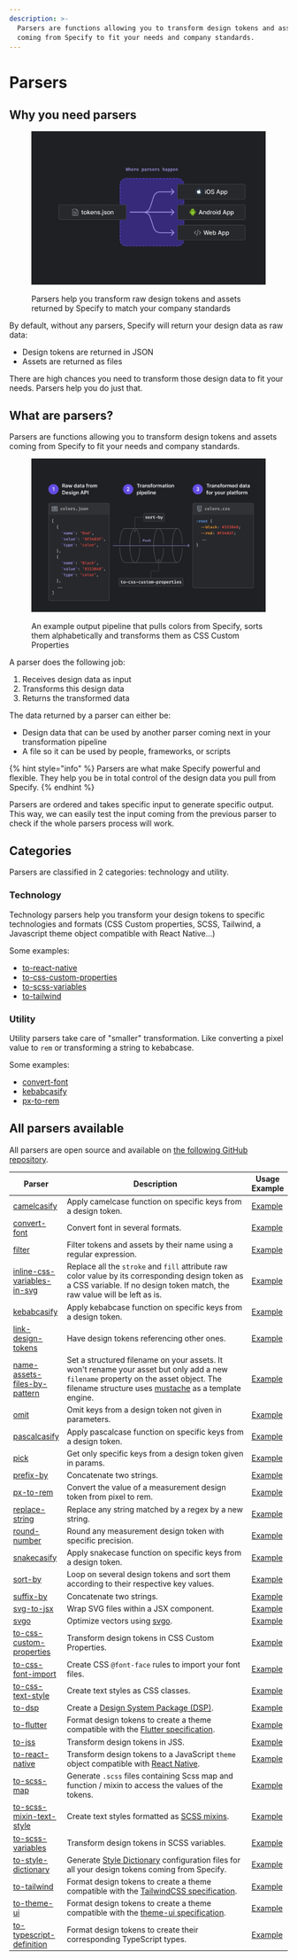 ```yaml
---
description: >-
  Parsers are functions allowing you to transform design tokens and assets
  coming from Specify to fit your needs and company standards.
---
```


# Parsers

## Why you need parsers

<figure><img src="../front/documentation/.gitbook/assets/where-parsers-happen-dark.jpg" alt=""><figcaption><p>Parsers help you transform raw design tokens and assets returned by Specify to match your company standards</p></figcaption></figure>

By default, without any parsers, Specify will return your design data as raw data:

* Design tokens are returned in JSON
* Assets are returned as files

There are high chances you need to transform those design data to fit your needs. Parsers help you do just that.

## What are parsers?

Parsers are functions allowing you to transform design tokens and assets coming from Specify to fit your needs and company standards.

<figure><img src="../front/documentation/.gitbook/assets/how-parsers-work.jpg" alt=""><figcaption><p>An example output pipeline that pulls colors from Specify, sorts them alphabetically and transforms them as CSS Custom Properties</p></figcaption></figure>

A parser does the following job:

1. Receives design data as input
2. Transforms this design data
3. Returns the transformed data

The data returned by a parser can either be:

* Design data that can be used by another parser coming next in your transformation pipeline
* A file so it can be used by people, frameworks, or scripts

{% hint style="info" %}
Parsers are what make Specify powerful and flexible. They help you be in total control of the design data you pull from Specify.
{% endhint %}

Parsers are ordered and takes specific input to generate specific output. This way, we can easily test the input coming from the previous parser to check if the whole parsers process will work.

## Categories

Parsers are classified in 2 categories: technology and utility.

### Technology

Technology parsers help you transform your design tokens to specific technologies and formats (CSS Custom properties, SCSS, Tailwind, a Javascript theme object compatible with React Native...)

Some examples:

* [to-react-native](https://github.com/Specifyapp/parsers/tree/master/parsers/to-react-native)
* [to-css-custom-properties](https://github.com/Specifyapp/parsers/tree/master/parsers/to-css-custom-properties)
* [to-scss-variables](https://github.com/Specifyapp/parsers/tree/master/parsers/to-scss-variables)
* [to-tailwind](https://github.com/Specifyapp/parsers/tree/master/parsers/to-tailwind)

### Utility

Utility parsers take care of "smaller" transformation. Like converting a pixel value to `rem` or transforming a string to kebabcase.

Some examples:

* [convert-font](https://github.com/Specifyapp/parsers/tree/master/parsers/convert-font)
* [kebabcasify](https://github.com/Specifyapp/parsers/tree/master/parsers/kebabcasify)
* [px-to-rem](https://github.com/Specifyapp/parsers/tree/master/parsers/px-to-rem)

## All parsers available

All parsers are open source and available on [the following GitHub repository](https://github.com/Specifyapp/parsers).

<table data-full-width="true"><thead><tr><th>Parser</th><th width="660.3333333333334">Description</th><th>Usage Example</th></tr></thead><tbody><tr><td><a href="https://github.com/Specifyapp/parsers/blob/master/parsers/camelcasify">camelcasify</a></td><td>Apply camelcase function on specific keys from a design token.</td><td><a href="https://github.com/Specifyapp/parsers/blob/master/parsers/camelcasify/README.md#usage">Example</a></td></tr><tr><td><a href="https://github.com/Specifyapp/parsers/blob/master/parsers/convert-font">convert-font</a></td><td>Convert font in several formats.</td><td><a href="https://github.com/Specifyapp/parsers/blob/master/parsers/convert-font/README.md#usage">Example</a></td></tr><tr><td><a href="https://github.com/Specifyapp/parsers/blob/master/parsers/filter">filter</a></td><td>Filter tokens and assets by their name using a regular expression.</td><td><a href="https://github.com/Specifyapp/parsers/blob/master/parsers/filter/README.md#usage">Example</a></td></tr><tr><td><a href="https://github.com/Specifyapp/parsers/blob/master/parsers/inline-css-variables-in-svg">inline-css-variables-in-svg</a></td><td>Replace all the <code>stroke</code> and <code>fill</code> attribute raw color value by its corresponding design token as a CSS variable. If no design token match, the raw value will be left as is.</td><td><a href="https://github.com/Specifyapp/parsers/blob/master/parsers/inline-css-variables-in-svg/README.md#usage">Example</a></td></tr><tr><td><a href="https://github.com/Specifyapp/parsers/blob/master/parsers/kebabcasify">kebabcasify</a></td><td>Apply kebabcase function on specific keys from a design token.</td><td><a href="https://github.com/Specifyapp/parsers/blob/master/parsers/kebabcasify/README.md#usage">Example</a></td></tr><tr><td><a href="https://github.com/Specifyapp/parsers/blob/master/parsers/link-design-tokens">link-design-tokens</a></td><td>Have design tokens referencing other ones.</td><td><a href="https://github.com/Specifyapp/parsers/blob/master/parsers/link-design-tokens/README.md#usage">Example</a></td></tr><tr><td><a href="https://github.com/Specifyapp/parsers/blob/master/parsers/name-assets-files-by-pattern">name-assets-files-by-pattern</a></td><td>Set a structured filename on your assets. It won't rename your asset but only add a new <code>filename</code> property on the asset object. The filename structure uses <a href="https://github.com/janl/mustache.js#templates">mustache</a> as a template engine.</td><td><a href="https://github.com/Specifyapp/parsers/blob/master/parsers/name-assets-files-by-pattern/README.md#usage">Example</a></td></tr><tr><td><a href="https://github.com/Specifyapp/parsers/blob/master/parsers/omit">omit</a></td><td>Omit keys from a design token not given in parameters.</td><td><a href="https://github.com/Specifyapp/parsers/blob/master/parsers/omit/README.md#usage">Example</a></td></tr><tr><td><a href="https://github.com/Specifyapp/parsers/blob/master/parsers/pascalcasify">pascalcasify</a></td><td>Apply pascalcase function on specific keys from a design token.</td><td><a href="https://github.com/Specifyapp/parsers/blob/master/parsers/pascalcasify/README.md#usage">Example</a></td></tr><tr><td><a href="https://github.com/Specifyapp/parsers/blob/master/parsers/pick">pick</a></td><td>Get only specific keys from a design token given in params.</td><td><a href="https://github.com/Specifyapp/parsers/blob/master/parsers/pick/README.md#usage">Example</a></td></tr><tr><td><a href="https://github.com/Specifyapp/parsers/blob/master/parsers/prefix-by">prefix-by</a></td><td>Concatenate two strings.</td><td><a href="https://github.com/Specifyapp/parsers/blob/master/parsers/prefix-by/README.md#usage">Example</a></td></tr><tr><td><a href="https://github.com/Specifyapp/parsers/blob/master/parsers/px-to-rem">px-to-rem</a></td><td>Convert the value of a measurement design token from pixel to rem.</td><td><a href="https://github.com/Specifyapp/parsers/blob/master/parsers/px-to-rem/README.md#usage">Example</a></td></tr><tr><td><a href="https://github.com/Specifyapp/parsers/blob/master/parsers/replace-string">replace-string</a></td><td>Replace any string matched by a regex by a new string.</td><td><a href="https://github.com/Specifyapp/parsers/blob/master/parsers/replace-string/README.md#usage">Example</a></td></tr><tr><td><a href="https://github.com/Specifyapp/parsers/blob/master/parsers/round-number">round-number</a></td><td>Round any measurement design token with specific precision.</td><td><a href="https://github.com/Specifyapp/parsers/blob/master/parsers/round-number/README.md#usage">Example</a></td></tr><tr><td><a href="https://github.com/Specifyapp/parsers/blob/master/parsers/snakecasify">snakecasify</a></td><td>Apply snakecase function on specific keys from a design token.</td><td><a href="https://github.com/Specifyapp/parsers/blob/master/parsers/snakecasify/README.md#usage">Example</a></td></tr><tr><td><a href="https://github.com/Specifyapp/parsers/blob/master/parsers/sort-by">sort-by</a></td><td>Loop on several design tokens and sort them according to their respective key values.</td><td><a href="https://github.com/Specifyapp/parsers/blob/master/parsers/sort-by/README.md#usage">Example</a></td></tr><tr><td><a href="https://github.com/Specifyapp/parsers/blob/master/parsers/suffix-by">suffix-by</a></td><td>Concatenate two strings.</td><td><a href="https://github.com/Specifyapp/parsers/blob/master/parsers/suffix-by/README.md#usage">Example</a></td></tr><tr><td><a href="https://github.com/Specifyapp/parsers/blob/master/parsers/svg-to-jsx">svg-to-jsx</a></td><td>Wrap SVG files within a JSX component.</td><td><a href="https://github.com/Specifyapp/parsers/blob/master/parsers/svg-to-jsx/README.md#usage">Example</a></td></tr><tr><td><a href="https://github.com/Specifyapp/parsers/blob/master/parsers/svgo">svgo</a></td><td>Optimize vectors using <a href="https://github.com/svg/svgo">svgo</a>.</td><td><a href="https://github.com/Specifyapp/parsers/blob/master/parsers/svgo/README.md#usage">Example</a></td></tr><tr><td><a href="https://github.com/Specifyapp/parsers/blob/master/parsers/to-css-custom-properties">to-css-custom-properties</a></td><td>Transform design tokens in CSS Custom Properties.</td><td><a href="https://github.com/Specifyapp/parsers/blob/master/parsers/to-css-custom-properties/README.md#usage">Example</a></td></tr><tr><td><a href="https://github.com/Specifyapp/parsers/blob/master/parsers/to-css-font-import">to-css-font-import</a></td><td>Create CSS <code>@font-face</code> rules to import your font files.</td><td><a href="https://github.com/Specifyapp/parsers/blob/master/parsers/to-css-font-import/README.md#usage">Example</a></td></tr><tr><td><a href="https://github.com/Specifyapp/parsers/blob/master/parsers/to-css-text-style">to-css-text-style</a></td><td>Create text styles as CSS classes.</td><td><a href="https://github.com/Specifyapp/parsers/blob/master/parsers/to-css-text-style/README.md#usage">Example</a></td></tr><tr><td><a href="https://github.com/Specifyapp/parsers/blob/master/parsers/to-dsp">to-dsp</a></td><td>Create a <a href="https://github.com/AdobeXD/design-system-package-dsp">Design System Package (DSP)</a>.</td><td><a href="https://github.com/Specifyapp/parsers/blob/master/parsers/to-dsp/README.md#usage">Example</a></td></tr><tr><td><a href="https://github.com/Specifyapp/parsers/blob/master/parsers/to-flutter">to-flutter</a></td><td>Format design tokens to create a theme compatible with the <a href="https://docs.flutter.dev/cookbook/design/themes">Flutter specification</a>.</td><td><a href="https://github.com/Specifyapp/parsers/blob/master/parsers/to-flutter/README.md#usage">Example</a></td></tr><tr><td><a href="https://github.com/Specifyapp/parsers/blob/master/parsers/to-jss">to-jss</a></td><td>Transform design tokens in JSS.</td><td><a href="https://github.com/Specifyapp/parsers/blob/master/parsers/to-jss/README.md#usage">Example</a></td></tr><tr><td><a href="https://github.com/Specifyapp/parsers/blob/master/parsers/to-react-native">to-react-native</a></td><td>Transform design tokens to a JavaScript <code>theme</code> object compatible with <a href="https://reactnative.dev/">React Native</a>.</td><td><a href="https://github.com/Specifyapp/parsers/blob/master/parsers/to-react-native/README.md#usage">Example</a></td></tr><tr><td><a href="https://github.com/Specifyapp/parsers/blob/master/parsers/to-scss-map">to-scss-map</a></td><td>Generate <code>.scss</code> files containing Scss map and function / mixin to access the values of the tokens.</td><td><a href="https://github.com/Specifyapp/parsers/blob/master/parsers/to-scss-map/README.md#usage">Example</a></td></tr><tr><td><a href="https://github.com/Specifyapp/parsers/blob/master/parsers/to-scss-mixin-text-style">to-scss-mixin-text-style</a></td><td>Create text styles formatted as <a href="https://sass-lang.com/documentation/at-rules/mixin">SCSS mixins</a>.</td><td><a href="https://github.com/Specifyapp/parsers/blob/master/parsers/to-scss-mixin-text-style/README.md#usage">Example</a></td></tr><tr><td><a href="https://github.com/Specifyapp/parsers/blob/master/parsers/to-scss-variables">to-scss-variables</a></td><td>Transform design tokens in SCSS variables.</td><td><a href="https://github.com/Specifyapp/parsers/blob/master/parsers/to-scss-variables/README.md#usage">Example</a></td></tr><tr><td><a href="https://github.com/Specifyapp/parsers/blob/master/parsers/to-style-dictionary">to-style-dictionary</a></td><td>Generate <a href="https://amzn.github.io/style-dictionary/#/">Style Dictionary</a> configuration files for all your design tokens coming from Specify.</td><td><a href="https://github.com/Specifyapp/parsers/blob/master/parsers/to-style-dictionary/README.md#usage">Example</a></td></tr><tr><td><a href="https://github.com/Specifyapp/parsers/blob/master/parsers/to-tailwind">to-tailwind</a></td><td>Format design tokens to create a theme compatible with the <a href="https://tailwindcss.com/docs/theme">TailwindCSS specification</a>.</td><td><a href="https://github.com/Specifyapp/parsers/blob/master/parsers/to-tailwind/README.md#usage">Example</a></td></tr><tr><td><a href="https://github.com/Specifyapp/parsers/blob/master/parsers/to-theme-ui">to-theme-ui</a></td><td>Format design tokens to create a theme compatible with the <a href="https://theme-ui.com/theme-spec">theme-ui specification</a>.</td><td><a href="https://github.com/Specifyapp/parsers/blob/master/parsers/to-theme-ui/README.md#usage">Example</a></td></tr><tr><td><a href="https://github.com/Specifyapp/parsers/blob/master/parsers/to-typescript-definition">to-typescript-definition</a></td><td>Format design tokens to create their corresponding TypeScript types.</td><td><a href="https://github.com/Specifyapp/parsers/blob/master/parsers/to-typescript-definition/README.md#usage">Example</a></td></tr></tbody></table>

